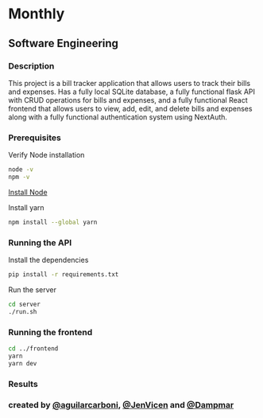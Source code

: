 # Monthly

## Software Engineering

### Description

This project is a bill tracker application that allows users to track their bills and expenses.
Has a fully local SQLite database, a fully functional flask API with CRUD operations for bills and expenses, and a fully functional React frontend that allows users to view, add, edit, and delete bills and expenses along with a fully functional authentication system using NextAuth.

### Prerequisites

Verify Node installation
```bash
node -v
npm -v
```

[Install Node](https://nodejs.org/en/download/package-manager)

Install yarn
```bash
npm install --global yarn
```

### Running the API

Install the dependencies
```bash
pip install -r requirements.txt
```

Run the server
```bash
cd server
./run.sh

```

### Running the frontend

```bash
cd ../frontend
yarn
yarn dev
```


### Results

### created by [@aguilarcarboni](https://github.com/aguilarcarboni), [@JenVicen](https://github.com/JenVicente) and [@Dampmar](https://github.com/Dampmar)
